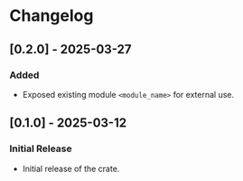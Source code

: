 # Changelog

## [0.2.0] - 2025-03-27

### Added

- Exposed existing module `<module_name>` for external use.

## [0.1.0] - 2025-03-12

### Initial Release

- Initial release of the crate.
